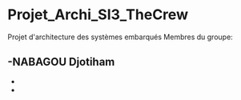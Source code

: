 # Projet_Archi_SI3_TheCrew
Projet d'architecture des systèmes embarqués
Membres du groupe:

-NABAGOU Djotiham
-
-
-
